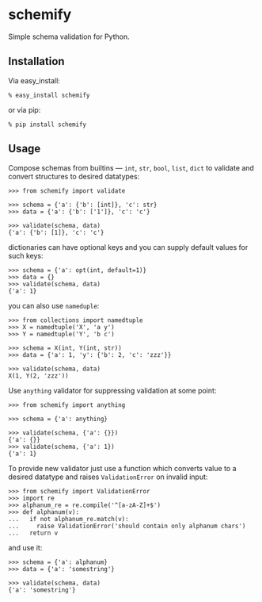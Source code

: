 # schemify

Simple schema validation for Python.

## Installation

Via easy\_install:

    % easy_install schemify

or via pip:

    % pip install schemify

## Usage

Compose schemas from builtins — `int`, `str`, `bool`, `list`, `dict` to validate
and convert structures to desired datatypes:

    >>> from schemify import validate

    >>> schema = {'a': {'b': [int]}, 'c': str}
    >>> data = {'a': {'b': ['1']}, 'c': 'c'}

    >>> validate(schema, data)
    {'a': {'b': [1]}, 'c': 'c'}

dictionaries can have optional keys and you can supply default values for such
keys:

    >>> schema = {'a': opt(int, default=1)}
    >>> data = {}
    >>> validate(schema, data)
    {'a': 1}

you can also use `nameduple`:

    >>> from collections import namedtuple
    >>> X = namedtuple('X', 'a y')
    >>> Y = namedtuple('Y', 'b c')

    >>> schema = X(int, Y(int, str))
    >>> data = {'a': 1, 'y': {'b': 2, 'c': 'zzz'}}

    >>> validate(schema, data)
    X(1, Y(2, 'zzz'))

Use `anything` validator for suppressing validation at some point:

    >>> from schemify import anything

    >>> schema = {'a': anything}

    >>> validate(schema, {'a': {}})
    {'a': {}}
    >>> validate(schema, {'a': 1})
    {'a': 1}

To provide new validator just use a function which converts value to a desired
datatype and raises `ValidationError` on invalid input:

    >>> from schemify import ValidationError
    >>> import re
    >>> alphanum_re = re.compile('^[a-zA-Z]+$')
    >>> def alphanum(v):
    ...   if not alphanum_re.match(v):
    ...     raise ValidationError('should contain only alphanum chars')
    ...   return v

and use it:

    >>> schema = {'a': alphanum}
    >>> data = {'a': 'somestring'}

    >>> validate(schema, data)
    {'a': 'somestring'}
